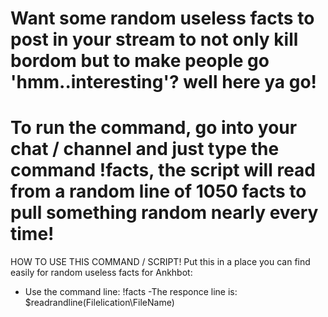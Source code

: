 # Want some random useless facts to post in your stream to not only kill bordom but to make people go 'hmm..interesting'? well here ya go!

# To run the command, go into your chat / channel and just type the command !facts, the script will read from a random line of 1050 facts to pull something random nearly every time! 
HOW TO USE THIS COMMAND / SCRIPT!
Put this in a place you can find easily for random useless facts for Ankhbot:
- Use the command line: !facts
-The responce line is: $readrandline(Filelication\FileName)
